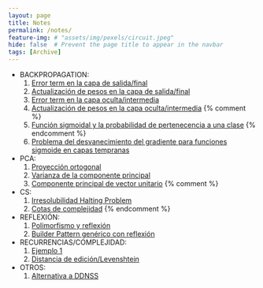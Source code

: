 ```yaml
---
layout: page
title: Notes
permalink: /notes/
feature-img: # "assets/img/pexels/circuit.jpeg"
hide: false  # Prevent the page title to appear in the navbar
tags: [Archive]
---
```


 - BACKPROPAGATION:
   1. [Error term en la capa de salida/final](backpropagation/error-term-output-layer.md)
   2. [Actualización de pesos en la capa de salida/final](backpropagation/weight-update-output-layer.md)
   3. [Error term en la capa oculta/intermedia](backpropagation/error-term-hidden-layer.md)
   4. [Actualización de pesos en la capa oculta/intermedia](backpropagation/weight-update-hidden-layer.md)
{% comment %} 
   5. [Función sigmoidal y la probabilidad de pertenecencia a una clase](backpropagation/sigmoidal-function.md)
{% endcomment %}
   5. [Problema del desvanecimiento del gradiente para funciones sigmoide en capas tempranas](backpropagation/vanishing-gradient-problem.md)
 - PCA:
   1. [Proyección ortogonal](pca/orthogonal-projection.md)
   3. [Varianza de la componente principal](pca/variance-principal-component.md)
   4. [Componente principal de vector unitario](pca/unitary-vector-principal-component.md)
{% comment %} 
 - CS:
   1. [Irresolubilidad Halting Problem](computer-science/halting-problem.md)
   2. [Cotas de complejidad](computer-science/big-o-complexity.md)
{% endcomment %}
 - REFLEXIÓN:
   1. [Polimorfismo y reflexión](reflection/polimorfismo-reflexion.md)
   2. [Builder Pattern genérico con reflexión](reflection/builder-pattern-generic-reflection.md)
 - RECURRENCIAS/COMPLEJIDAD:
   1. [Ejemplo 1](recurrence-complexity/ej1.md)
   2. [Distancia de edición/Levenshtein](recurrence-complexity/levenshtein-edition-distance.md)
 - OTROS:
   1. [Alternativa a DDNSS](others/ddns-alternative.md)